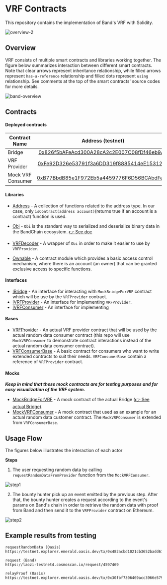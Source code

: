 # VRF Contracts

This repository contains the implementation of Band's VRF with Solidity.

![overview-2](https://user-images.githubusercontent.com/12705423/161716790-8696406a-af8d-422b-8ff4-5092cae4d0e1.png)

## Overview

VRF consists of multiple smart contracts and libraries working together. The figure below summarizes interaction between different smart contracts. Note that clear arrows represent inheritance relationship, while filled arrows represent `has-a-reference` relationship and filled dots represent `using` relationship. See comments at the top of the smart contracts' source codes for more details.

![band-overview](https://user-images.githubusercontent.com/12705423/127653518-2b4c43bd-0834-4b5e-903d-ce71db7ccf67.png)

## Contracts

#### Deployed contracts

| Contract Name   |      Address (testnet)     |
|----------|:-------------:|
| Bridge |  [0x826f5bAFeAcd300A28cA2c2E007C08fDf46eb9A1](https://testnet.explorer.emerald.oasis.dev/address/0x826f5bAFeAcd300A28cA2c2E007C08fDf46eb9A1/transactions) |
| VRF Provider |   [0xFe92D326e53791f3a6DD319f8885414eE15312Eb](https://testnet.explorer.emerald.oasis.dev/address/0xFe92D326e53791f3a6DD319f8885414eE15312Eb/transactions)   |
| Mock VRF Consumer | [0xB77BbdB85e1F972Eb5a4459776F6D56BCAbdFea9](https://testnet.explorer.emerald.oasis.dev/address/0xB77BbdB85e1F972Eb5a4459776F6D56BCAbdFea9/transactions) |

#### Libraries

- [Address](https://github.com/OpenZeppelin/openzeppelin-contracts/blob/master/contracts/utils/Address.sol) - A collection of functions related to the address type. In our case, only `isContract(address account)`(returns true if an account is a contract) function is used.

- [Obi](../obi/Obi.sol) - `Obi` is the standard way to serialized and deserialize binary data in the BandChain ecosystem. [👉 See doc](https://docs.bandchain.org/technical-specifications/obi.html)

- [VRFDecoder](./library/VRFDecoder.sol) - A wrapper of `Obi` in order to make it easier to use by `VRFProvider`.

- [Ownable](https://github.com/OpenZeppelin/openzeppelin-contracts/blob/master/contracts/access/Ownable.sol) - A contract module which provides a basic access control mechanism, where there is an account (an owner) that can be granted exclusive access to specific functions.

#### Interfaces

- [IBridge](./IBridge.sol) - An interface for interacting with `MockBridgeForVRF` contract which will be use by the `VRFProvider` contract.
- [IVRFProvider](./IVRFProvider.sol) - An interface for implementing `VRFProvider`.
- [IVRFConsumer](./IVRFConsumer.sol) - An interface for implementing

#### Bases

- [VRFProvider](./VRFProvider.sol) - An actual VRF provider contract that will be used by the actual random data consumer contract (this repo will use `MockVRFConsumer` to demonstrate contract interactions instead of the actual random data consumer contract).
- [VRFConsumerBase](./VRFConsumerBase.sol) - A basic contract for consumers who want to write extended contracts to suit their needs. `VRFConsumerBase` contain a reference of `VRFProvider` contract.

#### Mocks

**_Keep in mind that these mock contracts are for testing purposes and for easy visualization of the VRF system._**

- [MockBridgeForVRF](./MockBridgeForVRF.sol) - A mock contract of the actual Bridge ([👉 See actual Bridge](../bridge/Bridge.sol)).
- [MockVRFConsumer](./MockVRFConsumer.sol) - A mock contract that used as an example for an actual random data customer contract. The `MockVRFConsumer` is extended from `VRFConsumerBase`.

## Usage Flow

The figures below illustrates the interaction of each actor

**Steps**

1. The user requesting random data by calling `requestRandomDataFromProvider` function from the `MockVRFConsumer`.

![step1](https://user-images.githubusercontent.com/12705423/127733726-780b626c-b0c1-4c66-80bb-5923d3c10333.png)

2. The bounty hunter pick up an event emitted by the previous step. After that, the bounty hunter creates a request according to the event's params on Band's chain in order to retrieve the random data with proof from Band and then send it to the `VRFProvider` contract on Ethereum.

![step2](https://user-images.githubusercontent.com/12705423/127733734-5b0c79bc-4c09-43f8-9708-9d9075f3bbe6.png)


## Example results from testing

```shell
requestRandomData (Oasis)
https://testnet.explorer.emerald.oasis.dev/tx/0x482acbd1021cb3652badd613e3a5d0f3c8c7268ab4dcdd7ebaef256ff49bdc68/logs

request (Band)
https://laozi-testnet4.cosmoscan.io/request/4597469

relayProof (Oasis)
https://testnet.explorer.emerald.oasis.dev/tx/0x30fbf7306469acc3966e5797b0ffd1fe5b585314bf6b57cbd7de4246a6a98d0a/logs
```
